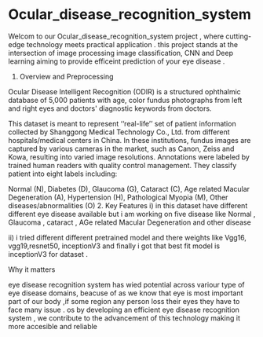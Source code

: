 # Ocular_disease_recognition_system

Welcom to our Ocular_disease_recognition_system project , where cutting-edge technology meets practical application . this project stands at the intersection of image processing  image classification, CNN and Deep learning aiming to provide efficeint prediction of your eye disease .

1. Overview and Preprocessing
   
Ocular Disease Intelligent Recognition (ODIR) is a structured ophthalmic database of 5,000 patients with age, color fundus photographs from left and right eyes and doctors' diagnostic keywords from doctors.

This dataset is meant to represent ‘‘real-life’’ set of patient information collected by Shanggong Medical Technology Co., Ltd. from different hospitals/medical centers in China. In these institutions, fundus images are captured by various cameras in the market, such as Canon, Zeiss and Kowa, resulting into varied image resolutions. Annotations were labeled by trained human readers with quality control management. They classify patient into eight labels including:

Normal (N),
Diabetes (D),
Glaucoma (G),
Cataract (C),
Age related Macular Degeneration (A),
Hypertension (H),
Pathological Myopia (M),
Other diseases/abnormalities (O)
2. Key Features
i) in this dataset have different different eye disease available but i am working on five disease like Normal , Glaucoma , cataract , AGe related Macular Degeneration and other disease 

ii) i tried different different pretrained model and there weights like Vgg16, vgg19,resnet50, inceptionV3 and finally i got that best fit model is inceptionV3
for dataset .

Why it matters

eye disease recognition system has wied potential across variour type of eye disease domains, beacuse of as we know that eye is most important part of our body ,if some region any person loss their eyes they have to face many issue . 
os by developing an efficient eye disease recognition system , we contribute to the advancement of this technology making it more accesible and reliable


